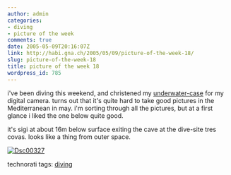 ```yaml
---
author: admin
categories:
- diving
- picture of the week
comments: true
date: 2005-05-09T20:16:07Z
link: http://habi.gna.ch/2005/05/09/picture-of-the-week-18/
slug: picture-of-the-week-18
title: picture of the week 18
wordpress_id: 785
---
```


i've been diving this weekend, and christened my [underwater-case](http://images.google.com/images?q=mpk-thb&hl=en&lr=&c2coff=1&safe=off&client=safari&rls=en&sa=N&tab=wi) for my digital camera. turns out that it's quite hard to take good pictures in the Mediterranean in may. i'm sorting through all the pictures, but at a first glance i liked the one below quite good.
  
it's sigi at about 16m below surface exiting the cave at the dive-site tres covas. looks like a thing from outer space.



[![Dsc00327](http://habi.gna.ch/blog/images/DSC00327-tm.jpg)](http://habi.gna.ch/blog/images/DSC00327.jpg)


technorati tags: [diving](http://technorati.com/tag/diving)

